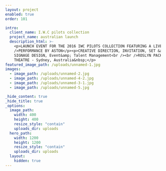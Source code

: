 ```yaml
---
layout: project
enabled: true
order: 101

intro:
  client_name: I.W.C pilots collection
  project_name: australian launch
  description_html: >-
    <p>LAUNCH EVENT FOR THE 2016 IWC PILOTS COLLECTION FEATURING A LIVE<br
    />PERFORMANCE BY ASTON</p><p>CREATIVE DIRECTION, INVITATION, SET &amp;
    SIGNAGE DESIGN, Event&amp; Talent Management<br /><br />ROSLYN PACKER
    THEATRE - Sydney, Australia&nbsp;</p>
featured_image_path: /uploads/unnamed-1.jpg
images:
  - image_path: /uploads/unnamed-2.jpg
  - image_path: /uploads/unnamed-4-2.jpg
  - image_path: /uploads/unnamed-3-1.jpg
  - image_path: /uploads/unnamed-5.jpg

_hide_content: true
_hide_title: true
_options:
  image_path:
    width: 400
    height: 400
    resize_style: "contain"
    uploads_dir: uploads
  hero_path:
    width: 1200
    height: 1200
    resize_style: "contain"
    uploads_dir: uploads
  layout:
    hidden: true
---
```

